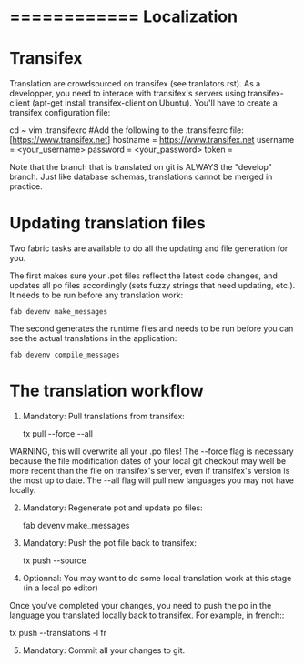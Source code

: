 ============
Localization
============

Transifex
=========

Translation are crowdsourced on transifex (see tranlators.rst).  As a developper,
you need to interace with transifex's servers using transifex-client (apt-get install transifex-client on Ubuntu). 
You'll have to create a transifex configuration file:

   cd ~
   vim .transifexrc
   #Add the following to the .transifexrc file:
   [https://www.transifex.net]
   hostname = https://www.transifex.net
   username = <your_username>
   password = <your_password>
   token = <should be empty>

Note that the branch that is translated on git is ALWAYS the "develop" branch.  Just like database schemas, translations cannot be merged in practice.

Updating translation files
==========================

Two fabric tasks are available to do all the updating and file generation for you.

The first makes sure your .pot files reflect the latest code changes, and updates all po files accordingly (sets fuzzy strings that need updating, etc.).
It needs to be run before any translation work:

    fab devenv make_messages

The second generates the runtime files and needs to be run before you can see the actual translations in the application:

    fab devenv compile_messages

The translation workflow
========================

1) Mandatory: Pull translations from transifex:

   tx pull --force --all

WARNING, this will overwrite all your .po files!  The --force flag is necessary because the file modification dates of your local 
git checkout may well be more recent than the file on transifex's server, even
if transifex's version is the most up to date.  The --all flag will pull new languages you may not have locally.

2) Mandatory: Regenerate pot and update po files:

   fab devenv make_messages

3) Mandatory: Push the pot file back to transifex:

   tx push --source

4) Optionnal: You may want to do some local translation work at this stage (in a local po editor)

Once you've completed your changes, you need to
 push the po in the language you translated locally back to transifex.  For example, in french::

   tx push --translations -l fr

5) Mandatory:  Commit all your changes to git.

